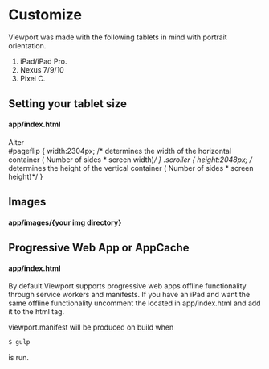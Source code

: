 # Customize

Viewport was made with the following tablets in mind with portrait orientation.

1. iPad/iPad Pro.
2. Nexus 7/9/10
3. Pixel C.


## Setting your tablet size

#### app/index.html
Alter  
    #pageflip { width:2304px; /* determines the width of the horizontal container ( Number of sides * screen width)*/ }
    .scroller {	height:2048px; /* determines the height of the vertical container ( Number of sides * screen height)*/ }


## Images

#### app/images/{your img directory}

## Progressive Web App or AppCache

#### app/index.html
By default Viewport supports progressive web apps offline functionality through service workers and manifests.
If you have an iPad and want the same offline functionality uncomment the <!-- manifest="viewport.manifest" --> located in app/index.html and add it to the html tag.

viewport.manifest will be produced on build when

```sh
$ gulp
```

is run.
